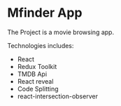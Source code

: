 # Mfinder App

The Project is a movie browsing app.

Technologies includes:

- React
- Redux Toolkit
- TMDB Api
- React reveal
- Code Splitting
- react-intersection-observer
